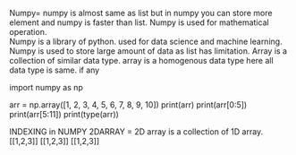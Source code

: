 Numpy= numpy is almost same as list but in numpy you can store more element and numpy is faster than list. Numpy is used for mathematical operation.   
Numpy is a library of python. used for data science and machine learning. Numpy is used to store large amount of data as list has limitation.
Array is a collection of similar data type. 
array is a homogenous data type here all data type is same.
if any 

import numpy as np

arr = np.array([1, 2, 3, 4, 5, 6, 7, 8, 9, 10])
print(arr)
print(arr[0:5])
print(arr[5:11])
print(type(arr))


INDEXING in NUMPY
2DARRAY = 2D array is a collection of 1D array.
[[1,2,3]]
[[1,2,3]]
[[1,2,3]]